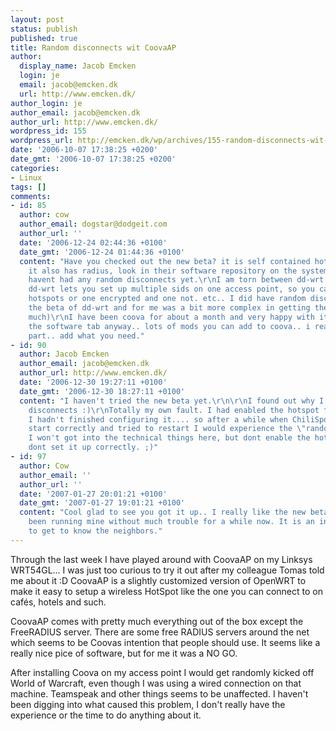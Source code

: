 ```yaml
---
layout: post
status: publish
published: true
title: Random disconnects wit CoovaAP
author:
  display_name: Jacob Emcken
  login: je
  email: jacob@emcken.dk
  url: http://www.emcken.dk/
author_login: je
author_email: jacob@emcken.dk
author_url: http://www.emcken.dk/
wordpress_id: 155
wordpress_url: http://emcken.dk/wp/archives/155-random-disconnects-wit-coovaap.html
date: '2006-10-07 17:38:25 +0200'
date_gmt: '2006-10-07 17:38:25 +0200'
categories:
- Linux
tags: []
comments:
- id: 85
  author: cow
  author_email: dogstar@dodgeit.com
  author_url: ''
  date: '2006-12-24 02:44:36 +0100'
  date_gmt: '2006-12-24 01:44:36 +0100'
  content: "Have you checked out the new beta? it is self contained hotspot.. but
    it also has radius, look in their software repository on the system tab.\r\nI
    havent had any random disconnects yet.\r\nI am torn between dd-wrt and coova as
    dd-wrt lets you set up multiple sids on one access point, so you can have different
    hotspots or one encrypted and one not. etc.. I did have random disconnects with
    the beta of dd-wrt and for me was a bit more complex in getting the hotspot working(not
    much)\r\nI have been coova for about a month and very happy with it.\r\nCheck
    the software tab anyway.. lots of mods you can add to coova.. i really like that
    part.. add what you need."
- id: 90
  author: Jacob Emcken
  author_email: jacob@emcken.dk
  author_url: http://www.emcken.dk/
  date: '2006-12-30 19:27:11 +0100'
  date_gmt: '2006-12-30 18:27:11 +0100'
  content: "I haven't tried the new beta yet.\r\n\r\nI found out why I got those \"random\"
    disconnects :)\r\nTotally my own fault. I had enabled the hotspot feature, but
    I hadn't finished configuring it.... so after a while when ChiliSpot couldn't
    start correctly and tried to restart I would experience the \"random\" disconnect.
    I won't got into the technical things here, but dont enable the hotspot if you
    dont set it up correctly. ;)"
- id: 97
  author: Cow
  author_email: ''
  author_url: ''
  date: '2007-01-27 20:01:21 +0100'
  date_gmt: '2007-01-27 19:01:21 +0100'
  content: "Cool glad to see you got it up.. I really like the new beta.\r\nI have
    been running mine without much trouble for a while now. It is an interesting way
    to get to know the neighbors."
---
```

Through the last week I have played around with CoovaAP on my Linksys WRT54GL... I was just too curious to try it out after my colleague Tomas told me about it :D
CoovaAP is a slightly customized version of OpenWRT to make it easy to setup a wireless HotSpot like the one you can connect to on caf&eacute;s, hotels and such.

CoovaAP comes with pretty much everything out of the box except the FreeRADIUS server. There are some free RADIUS servers around the net which seems to be Coovas intention that people should use. It seems like a really nice pice of software, but for me it was a NO GO.

After installing Coova on my access point I would get randomly kicked off World of Warcraft, even though I was using a wired connection on that machine. Teamspeak and other things seems to be unaffected. I haven't been digging into what caused this problem, I don't really have the experience or the time to do anything about it.

